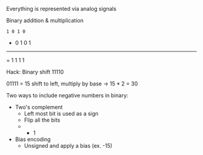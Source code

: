 
Everything is represented via analog signals

Binary addition  & multiplication 

	1 0 1 0
+ 0 1 0 1
----------
= 1 1 1 1



Hack: Binary shift
11110

01111 = 15
shift to left, multiply by base -> 15 * 2 = 30


Two ways to include negative numbers in binary:
- Two's complement 
	- Left most bit is used as a sign
	- Flip all the bits
	- + 1
- Bias encoding 
	- Unsigned and apply a bias (ex. -15)